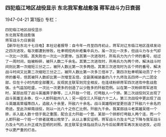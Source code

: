 ### 四犯临江地区战役显示  东北我军愈战愈强  蒋军战斗力日衰弱

1947-04-21
第1版()
专栏：

    四犯临江地区战役显示
    东北我军愈战愈强
    蒋军战斗力日衰弱
    【新华社东北十七日电】本社记者报导：自今年一月至四月初止，蒋军对辽东临江地区连续发动之四次进攻，每次都遭到惨败，杜聿明挖肉补疮集中兵力，虽一次比一次多，但战斗力与士气却一次比一次弱。其失败也一次比一次更惨。当其第一次进攻时，所有兵力为六个师的番号，经过了一周时间，始被粉碎，被歼人数二千余名。其第二次进攻时，所用兵力为两个师，解决战斗时间则比第一次缩短三分之二，被歼人数比第一次多两倍。其第三次进攻时为五个师的番号，解决战斗时间又比第二次缩短三分之二，被歼人数比第一次多三倍半了。第四次杜聿明虽动员了十个师的番号，但其被歼人数却比第一次增至五倍，全副美械装备的八十九师及五四师一六二团全部，仅在十小时内即全部覆灭。反观民主联军则完全相反，在连续粉碎蒋军四次进攻中愈战愈强，士气益加旺盛，一次比一次更多的创造了以少胜多的歼敌范例。以在第一次粉碎蒋军进攻时，某部出现了战斗英雄房子静等，二人歼敌一个班，打垮敌人一个排。第二次战役则又出现了战斗英雄王永泰，仅一人即歼敌卅八人；另一组仅三人歼敌六十二人。第三次战役中更出现了战斗英雄高荣福等四人，追敌人十余里，歼敌六十余名。战斗英雄程树堂更创造了歼敌六十余名的奇迹。至此次柳南战役，则以一比八十之伤亡比例，歼敌九千余。我某部战斗老英雄吴煊一个排，杀入敌人数十倍于我之重围，配合主力歼敌一个营。某部一个排即打垮敌人两个连，而一个人即歼敌一个班一个排者就难以枚举了。从以上事实证明，蒋军战斗力及士气之下降与我军战斗力及士气的上升正成为显明的对照。民主联军全体指战员认为今后如果蒋军再次发动进攻，必将予以更严重的打击。
